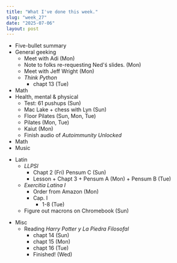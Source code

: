 ```yaml
---
title: "What I've done this week."
slug: "week_27"
date: "2025-07-06"
layout: post
---
```


* Five-bullet summary
* General geeking
    - Meet with Adi (Mon)
    - Note to folks re-requesting Ned'ś slides. (Mon)
    - Meet with Jeff Wright (Mon)
    - *Think Python*
        - chapt 13 (Tue)
* Math
* Health, mental & physical
    - Test: 61 pushups (Sun)
    - Mac Lake + chess with Lyn (Sun)
    - Floor Pilates (Sun, Mon, Tue)
    - Pilates (Mon, Tue)
    - Kaiut (Mon)
    - Finish audio of *Autoimmunity Unlocked*
* Math
* Music
- Latin
    - *LLPSI*
        - Chapt 2 (Fri) Pensum C (Sun)
        - Lesson + Chapt 3 + Pensum A (Mon) + Pensum B (Tue)
    - *Exercitia Latina I*
        - Order from Amazon (Mon)
        - Cap. I
            - 1-8 (Tue)
    - Figure out macrons on Chromebook (Sun)
* Misc
    - Reading *Harry Potter y La Piedra Filosofal*
        - chapt 14 (Sun)
        - chapt 15 (Mon)
        - chapt 16 (Tue)
        - Finished! (Wed)
